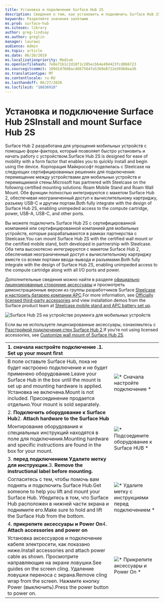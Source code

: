 ```yaml
---
title: Установка и подключение Surface Hub 2S
description: Сведения о том, как установить и подключить Surface Hub 2S.
keywords: Разделяйте значения запятыми
ms.prod: surface-hub
ms.sitesec: library
author: greg-lindsay
ms.author: greglin
manager: laurawi
audience: Admin
ms.topic: article
ms.date: 06/20/2019
ms.localizationpriority: Medium
ms.openlocfilehash: 7e8e71b1c2d18f1c285ecbb4e494423fcd066723
ms.sourcegitcommit: 109d1d7608ac4667564fa5369e8722e569b8ea36
ms.translationtype: MT
ms.contentlocale: ru-RU
ms.lasthandoff: 06/27/2020
ms.locfileid: "10836910"
---
```

# <span data-ttu-id="3b785-104">Установка и подключение Surface Hub 2S</span><span class="sxs-lookup"><span data-stu-id="3b785-104">Install and mount Surface Hub 2S</span></span>

<span data-ttu-id="3b785-105">Surface Hub 2 разработана для упрощения мобильных устройств с помощью форм-фактора, который позволяет быстро установить и начать работу с устройством.</span><span class="sxs-lookup"><span data-stu-id="3b785-105">Surface Hub 2S is designed for ease of mobility with a form factor that enables you to quickly install and begin using the device.</span></span> <span data-ttu-id="3b785-106">Корпорация Майкрософт поделилась с Steelcase на следующих сертифицированных решениях для подключения: перемещение между устройствами для мобильных устройств и перемещаемой стены.</span><span class="sxs-lookup"><span data-stu-id="3b785-106">Microsoft has partnered with Steelcase on the following certified mounting solutions: Roam Mobile Stand and Roam Wall Mount.</span></span> <span data-ttu-id="3b785-107">Обе функции полностью интегрируются с макетом Surface Hub 2, обеспечивая неограниченный доступ к вычислительному картриджу, разъему USB-C и другим портам.</span><span class="sxs-lookup"><span data-stu-id="3b785-107">Both fully integrate with the design of Surface Hub 2S, enabling unimpeded access to the compute cartridge, power, USB-A, USB-C, and other ports.</span></span>

<span data-ttu-id="3b785-108">Вы можете подключить Surface Hub 2S с сертифицированной компанией или сертифицированной компанией для мобильных устройств, которые разрабатываются в рамках партнерства с Steelcase.</span><span class="sxs-lookup"><span data-stu-id="3b785-108">You can mount Surface Hub 2S with the certified wall mount or the certified mobile stand, both developed in partnership with Steelcase.</span></span> <span data-ttu-id="3b785-109">Оба типа высокотесно интегрируются с макетом Surface Hub 2, обеспечивая неограниченный доступ к вычислительному картриджу вместе со всеми портами ввода-вывода и разъемами.</span><span class="sxs-lookup"><span data-stu-id="3b785-109">Both fully integrate with the design of Surface Hub 2S, enabling unimpeded access to the compute cartridge along with all I/O ports and power.</span></span> 

<span data-ttu-id="3b785-110">Дополнительные сведения можно найти в разделе [официально лицензированные сторонние аксессуары](http://licensedhardware.azurewebsites.net/surface) и просмотреть демонстрационные версии из группы разработчиков Surface [Steelcase и настроить батарею компании APC](https://youtu.be/VTzdu4Skpkg).</span><span class="sxs-lookup"><span data-stu-id="3b785-110">For more information, see [Officially licensed third-party accessories](http://licensedhardware.azurewebsites.net/surface) and view installation demos from the Surface product team at [Steelcase mobile stand and APC battery set up](https://youtu.be/VTzdu4Skpkg).</span></span>

 ![Surface Hub 2S на устройстве роуминга для мобильных устройств](images/sh2-mobile-stand.png)<br>

<span data-ttu-id="3b785-112">Если вы не используете лицензированные аксессуары, ознакомьтесь с [Разстройкой подключения стен Surface Hub 2](surface-hub-2s-custom-install.md).</span><span class="sxs-lookup"><span data-stu-id="3b785-112">If you’re not using licensed accessories, see [Customize wall mount of Surface Hub 2S](surface-hub-2s-custom-install.md).</span></span>

| <span data-ttu-id="3b785-113">1. **сначала настройте подключение** .</span><span class="sxs-lookup"><span data-stu-id="3b785-113">1. **Set up your mount first**</span></span> | |
|:------ |:-------- |
| <span data-ttu-id="3b785-114">В поле оставьте Surface Hub, пока не будет настроено подключение и не будет применено оборудование.</span><span class="sxs-lookup"><span data-stu-id="3b785-114">Leave your Surface Hub in the box until the mount is set up and mounting hardware is applied.</span></span> <span data-ttu-id="3b785-115">Установка не включена.</span><span class="sxs-lookup"><span data-stu-id="3b785-115">Mount is not included.</span></span> <span data-ttu-id="3b785-116">Присоединение продается отдельно.</span><span class="sxs-lookup"><span data-stu-id="3b785-116">Your mount is sold separately.</span></span> | ![\* Сначала настройте подключение \*](images/sh2-setup-1.png) <br> |
| <span data-ttu-id="3b785-118">2. **Подключить оборудование к Surface Hub**</span><span class="sxs-lookup"><span data-stu-id="3b785-118">2. **Attach hardware to the Surface Hub**</span></span> | |
| <span data-ttu-id="3b785-119">Монтирование оборудования и специальных инструкций находятся в поле для подключения.</span><span class="sxs-lookup"><span data-stu-id="3b785-119">Mounting hardware and specific instructions are found in the box for your mount.</span></span> | ![\* Подсоедините оборудование к Surface HUB \*](images/sh2-setup-2.png) <br> |
| <span data-ttu-id="3b785-121">3. **перед подключением Удалите метку для инструкции.**</span><span class="sxs-lookup"><span data-stu-id="3b785-121">3. **Remove the instructional label before mounting.**</span></span> | |
| <span data-ttu-id="3b785-122">Согласитесь с тем, чтобы помочь вам поднять и подключить Surface Hub.</span><span class="sxs-lookup"><span data-stu-id="3b785-122">Get someone to help you lift and mount your Surface Hub.</span></span> <span data-ttu-id="3b785-123">Убедитесь в том, что Surface Hub расположен в нижней части экрана и поднимите его.</span><span class="sxs-lookup"><span data-stu-id="3b785-123">Make sure to hold and lift the Surface Hub from the bottom.</span></span> | ![\* Удалите метку с инструкциями перед подключением \*](images/sh2-setup-3.png) <br> |
| <span data-ttu-id="3b785-125">4. **прикрепите аксессуары и Power On**</span><span class="sxs-lookup"><span data-stu-id="3b785-125">4. **Attach accessories and power on**</span></span> | |
| <span data-ttu-id="3b785-126">Установка аксессуаров и подключение кабеля электросети, как показано ниже.</span><span class="sxs-lookup"><span data-stu-id="3b785-126">Install accessories and attach power cable as shown.</span></span> <span data-ttu-id="3b785-127">Просмотрите направляющие на экране ловушки.</span><span class="sxs-lookup"><span data-stu-id="3b785-127">See guides on the screen cling.</span></span> <span data-ttu-id="3b785-128">Удаление ловушки переноса с экрана.</span><span class="sxs-lookup"><span data-stu-id="3b785-128">Remove cling wrap from the screen.</span></span> <span data-ttu-id="3b785-129">Нажмите кнопку Power (выключить).</span><span class="sxs-lookup"><span data-stu-id="3b785-129">Press the power button to power on.</span></span> | ![\* Прикрепите аксессуары и Power On \*](images/sh2-setup-4.png) <br> |

